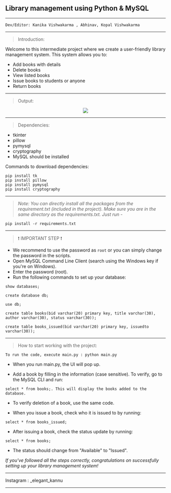 ## Library management using Python & MySQL
-----------------------------------------------------------------------------------------------------------------------------------------------------------------------------------

```
Dev/Editor: Kanika Vishwakarma , Abhinav, Kopal Vishwakarma
```
-----------------------------------------------------------------------------------------------------------------------------------------------------------------------------------

>Introduction:

Welcome to this intermediate project where we create a user-friendly library management system. This system allows you to:
- Add books with details
- Delete books
- View listed books
- Issue books to students or anyone
- Return books

-----------------------------------------------------------------------------------------------------------------------------------------------------------------------------------

> Output:

<center><img src = "https://user-images.githubusercontent.com/86551444/141800135-68801eeb-3dff-4808-b700-f1e0ce6758af.PNG"/></center>

-----------------------------------------------------------------------------------------------------------------------------------------------------------------------------------

>Dependencies:

- tkinter
- pillow
- pymysql
- cryptography
- MySQL should be installed

Commands to download dependencies:
```
pip install tk
pip install pillow
pip install pymysql
pip install cryptography
```
---------------------------------------------------------------------------------------------------------------------------------------------------------------------------------

>_Note: You can directly install all the packages from the requirement.txt (included in the project). Make sure you are in the same directory as the requirements.txt. Just run -_ 

```
pip install -r requirements.txt
```

---------------------------------------------------------------------------------------------------------------------------------------------------------------------------------

>❗ IMPORTANT STEP ❗

- We recommend to use the password as ```root``` or you can simply change the password in the scripts.
- Open MySQL Command Line Client (search using the Windows key if you're on Windows).
- Enter the password (root).
- Run the following commands to set up your database:

```
show databases;
```

```
create database db;
```

```
use db;
```

```
create table books(bid varchar(20) primary key, title varchar(30), author varchar(30), status varchar(30));
```

```
create table books_issued(bid varchar(20) primary key, issuedto varchar(30));
```

---------------------------------------------------------------------------------------------------------------------------------------------------------------------------------
 
 >How to start working with the project:

```  
To run the code, execute main.py : python main.py
```

- When you run main.py, the UI will pop up.

- Add a book by filling in the information (case sensitive). To verify, go to the MySQL CLI and run:

```
select * from books;. This will display the books added to the database.
```

- To verify deletion of a book, use the same code.

- When you issue a book, check who it is issued to by running: 
```
select * from books_issued;
```

- After issuing a book, check the status update by running: 

```
select * from books;
```

- The status should change from "Available" to "Issued".

_If you've followed all the steps correctly, congratulations on successfully setting up your library management system!_

---------------------------------------------------------------------------------------------------------------------------------------------------------------------------------       

Instagram : _elegant_kannu

--------------------------------------------------------------------------------------------------------------------------------------------------------------------------------